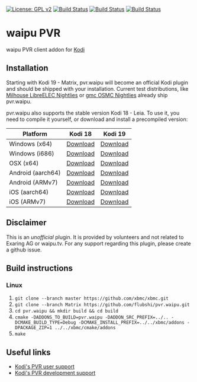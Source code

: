 [![License: GPL v2](https://img.shields.io/badge/License-GPL%20v2-blue.svg)](pvr.waipu/LICENSE.txt)
[![Build Status](https://travis-ci.org/flubshi/pvr.waipu.svg?branch=Matrix)](https://travis-ci.org/flubshi/pvr.waipu)
[![Build Status](https://dev.azure.com/flubshi/pvr.waipu/_apis/build/status/flubshi.pvr.waipu?branchName=Matrix)](https://dev.azure.com/flubshi/pvr.waipu/_build/latest?definitionId=1&branchName=Matrix)
[![Build Status](https://jenkins.kodi.tv/buildStatus/icon?job=flubshi%2Fpvr.waipu%2FMatrix)](https://jenkins.kodi.tv/job/flubshi/job/pvr.waipu/job/Matrix/)

# waipu PVR
waipu PVR client addon for [Kodi](https://kodi.tv)

## Installation

Starting with Kodi 19 - Matrix, pvr.waipu will become an official Kodi plugin and should be shipped with your installation. Current test distributions, like [Milhouse LibreELEC Nightlies](https://forum.kodi.tv/showthread.php?tid=343068) or [gmc OSMC Nightlies](https://discourse.osmc.tv/t/kodi-19-matrix-nightly-builds-for-raspberry-pi/79407) already ship pvr.waipu.

pvr.waipu also supports the stable version Kodi 18 - Leia. To use it, you need to compile it yourself, or download and install a precompiled version:

|Platform|Kodi 18|Kodi 19|
|---|---|---|
|Windows (x64)|[Download](https://jenkins.kodi.tv/job/flubshi/job/pvr.waipu/job/Leia/lastSuccessfulBuild/artifact/cmake/addons/build/zips/pvr.waipu+windows-x86_64/)|[Download](https://jenkins.kodi.tv/job/flubshi/job/pvr.waipu/job/Matrix/lastSuccessfulBuild/artifact/cmake/addons/build/zips/pvr.waipu+windows-x86_64/)|
|Windows (i686)|[Download](https://jenkins.kodi.tv/job/flubshi/job/pvr.waipu/job/Leia/lastSuccessfulBuild/artifact/cmake/addons/build/zips/pvr.waipu+windows-i686)|[Download](https://jenkins.kodi.tv/job/flubshi/job/pvr.waipu/job/Matrix/lastSuccessfulBuild/artifact/cmake/addons/build/zips/pvr.waipu+windows-i686)|
|OSX (x64)|[Download](https://jenkins.kodi.tv/job/flubshi/job/pvr.waipu/job/Leia/lastSuccessfulBuild/artifact/cmake/addons/build/zips/pvr.waipu+osx-x86_64)|[Download](https://jenkins.kodi.tv/job/flubshi/job/pvr.waipu/job/Matrix/lastSuccessfulBuild/artifact/cmake/addons/build/zips/pvr.waipu+osx-x86_64)|
|Android (aarch64)|[Download](https://jenkins.kodi.tv/job/flubshi/job/pvr.waipu/job/Leia/lastSuccessfulBuild/artifact/cmake/addons/build/zips/pvr.waipu+android-aarch64)|[Download](https://jenkins.kodi.tv/job/flubshi/job/pvr.waipu/job/Matrix/lastSuccessfulBuild/artifact/cmake/addons/build/zips/pvr.waipu+android-aarch64)|
|Android (ARMv7)|[Download](https://jenkins.kodi.tv/job/flubshi/job/pvr.waipu/job/Leia/lastSuccessfulBuild/artifact/cmake/addons/build/zips/pvr.waipu+android-armv7)|[Download](https://jenkins.kodi.tv/job/flubshi/job/pvr.waipu/job/Matrix/lastSuccessfulBuild/artifact/cmake/addons/build/zips/pvr.waipu+android-armv7)|
|iOS (aarch64)|[Download](https://jenkins.kodi.tv/job/flubshi/job/pvr.waipu/job/Leia/lastSuccessfulBuild/artifact/cmake/addons/build/zips/pvr.waipu+ios-aarch64)|[Download](https://jenkins.kodi.tv/job/flubshi/job/pvr.waipu/job/Matrix/lastSuccessfulBuild/artifact/cmake/addons/build/zips/pvr.waipu+ios-aarch64)|
|iOS (ARMv7)|[Download](https://jenkins.kodi.tv/job/flubshi/job/pvr.waipu/job/Leia/lastSuccessfulBuild/artifact/cmake/addons/build/zips/pvr.waipu+ios-armv7)|[Download](https://jenkins.kodi.tv/job/flubshi/job/pvr.waipu/job/Matrix/lastSuccessfulBuild/artifact/cmake/addons/build/zips/pvr.waipu+ios-armv7)|

## Disclaimer

This is an *unofficial* plugin. It is provided by volunteers and not related to Exaring AG or waipu.tv.
For any support regarding this plugin, please create a github issue.


## Build instructions

### Linux

1. `git clone --branch master https://github.com/xbmc/xbmc.git`
2. `git clone --branch Matrix https://github.com/flubshi/pvr.waipu.git`
3. `cd pvr.waipu && mkdir build && cd build`
4. `cmake -DADDONS_TO_BUILD=pvr.waipu -DADDON_SRC_PREFIX=../.. -DCMAKE_BUILD_TYPE=Debug -DCMAKE_INSTALL_PREFIX=../../xbmc/addons -DPACKAGE_ZIP=1 ../../xbmc/cmake/addons`
5. `make`


## Useful links

* [Kodi's PVR user support](https://forum.kodi.tv/forumdisplay.php?fid=167)
* [Kodi's PVR development support](https://forum.kodi.tv/forumdisplay.php?fid=136)
